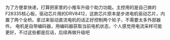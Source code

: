 为了方便拿快递，打算把家里的小推车升级个助力功能。主控用的是自己做的F28335核心板，驱动芯片用的DRV8412，这款芯片原本是步进电机驱动芯片，内置了两个全桥。拿过来驱动直流电机的话正好控制两个轮子，不需要太多外部器件。
电机是自带编码器，用编码器获取当前电机状态，个人感觉用电流采样可能更好，不过这些都是后话，后续再做升级吧
